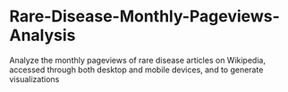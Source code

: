 # Rare-Disease-Monthly-Pageviews-Analysis
Analyze the monthly pageviews of rare disease articles on Wikipedia, accessed through both desktop and mobile devices, and to generate visualizations
